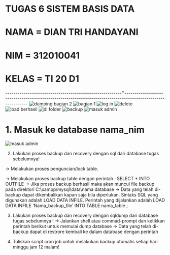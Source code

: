 # TUGAS 6 SISTEM BASIS DATA 

# NAMA    = DIAN TRI HANDAYANI

# NIM     = 312010041

# KELAS   = TI 20 D1

---------------------------------------------------------''------------------------------------------------------------------------------------------------------------
![dumping bagian 2](https://user-images.githubusercontent.com/101880835/174418661-2c5804f8-f46c-44a4-bc48-f1b607b311ec.png)
![bagian 1](https://user-images.githubusercontent.com/101880835/174418663-f8797a0e-cecc-4379-872f-4c6a7e7cfa16.png)
![log in](https://user-images.githubusercontent.com/101880835/174418665-6023d653-4997-4802-920f-3f94006a8ebe.png)
![delete](https://user-images.githubusercontent.com/101880835/174418668-47df27e1-d6a6-4357-aad2-041a1c53964d.png)
![load berhasil](https://user-images.githubusercontent.com/101880835/174418672-a63f0a55-6490-400b-acc8-13b9b919c039.png)
![di folder](https://user-images.githubusercontent.com/101880835/174418677-b0a98acf-dc19-4bdd-bc8b-c2c43e1d64b9.png)
![backup](https://user-images.githubusercontent.com/101880835/174418686-cdc212c6-4bcc-461b-a5a8-0b55a8e64e58.png)
![masuk admin](https://user-images.githubusercontent.com/101880835/174418691-933288fa-ca58-4d13-aef1-a1a5efeffc78.png)


# 1. Masuk ke database nama_nim

![masuk admin](https://user-images.githubusercontent.com/101880835/174418691-933288fa-ca58-4d13-aef1-a1a5efeffc78.png)


2. Lakukan proses backup dan recovery dengan sql dari database tugas sebelumnya!

-> Melakukan proses penguncian/lock table.

-> Melakukan proses backup table dengan perintah : SELECT * INTO OUTFILE
-> Jika proses backup berhasil maka akan muncul file backup pada direktori C:\xampp\mysql\data\nama database
-> Data yang telah di-backup dapat dikembalikan kapan saja bila diperlukan. Sintaks SQL yang digunakan adalah LOAD DATA INFILE. Perintah yang dijalankan adalah LOAD DATA INFILE ‘Nama_backup_file’ INTO TABLE nama_table ;

3. Lakukan proses backup dan recovery dengan sqldump dari database tugas sebelumnya !
-> Jalankan shell atau commad-prompt dan ketikkan perintah berikut untuk memulai dump database
-> Data yang telah di-backup dapat di restrore kembali ke dalam database dengan perintah

4. Tuliskan script cron job untuk melakukan backup otomatis setiap hari minggu jam 12 malam!
